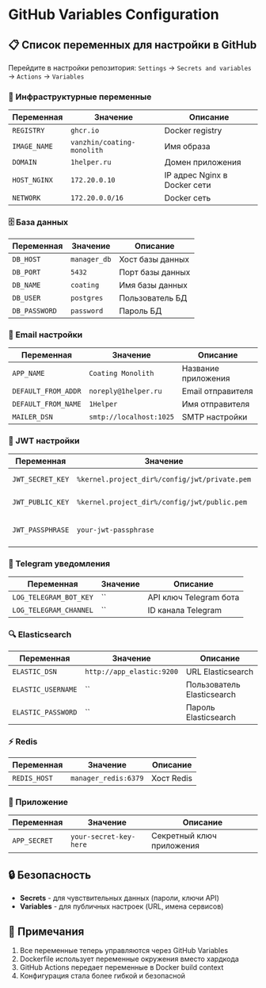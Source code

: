 # GitHub Variables Configuration

## 📋 Список переменных для настройки в GitHub

Перейдите в настройки репозитория: `Settings` → `Secrets and variables` → `Actions` → `Variables`

### 🔧 Инфраструктурные переменные
| Переменная | Значение | Описание |
|------------|----------|----------|
| `REGISTRY` | `ghcr.io` | Docker registry |
| `IMAGE_NAME` | `vanzhin/coating-monolith` | Имя образа |
| `DOMAIN` | `1helper.ru` | Домен приложения |
| `HOST_NGINX` | `172.20.0.10` | IP адрес Nginx в Docker сети |
| `NETWORK` | `172.20.0.0/16` | Docker сеть |

### 🗄️ База данных
| Переменная | Значение | Описание |
|------------|----------|----------|
| `DB_HOST` | `manager_db` | Хост базы данных |
| `DB_PORT` | `5432` | Порт базы данных |
| `DB_NAME` | `coating` | Имя базы данных |
| `DB_USER` | `postgres` | Пользователь БД |
| `DB_PASSWORD` | `password` | Пароль БД |

### 📧 Email настройки
| Переменная | Значение | Описание |
|------------|----------|----------|
| `APP_NAME` | `Coating Monolith` | Название приложения |
| `DEFAULT_FROM_ADDR` | `noreply@1helper.ru` | Email отправителя |
| `DEFAULT_FROM_NAME` | `1Helper` | Имя отправителя |
| `MAILER_DSN` | `smtp://localhost:1025` | SMTP настройки |

### 🔐 JWT настройки
| Переменная | Значение | Описание |
|------------|----------|----------|
| `JWT_SECRET_KEY` | `%kernel.project_dir%/config/jwt/private.pem` | Приватный ключ JWT |
| `JWT_PUBLIC_KEY` | `%kernel.project_dir%/config/jwt/public.pem` | Публичный ключ JWT |
| `JWT_PASSPHRASE` | `your-jwt-passphrase` | Пароль для JWT ключей |

### 📱 Telegram уведомления
| Переменная | Значение | Описание |
|------------|----------|----------|
| `LOG_TELEGRAM_BOT_KEY` | `` | API ключ Telegram бота |
| `LOG_TELEGRAM_CHANNEL` | `` | ID канала Telegram |

### 🔍 Elasticsearch
| Переменная | Значение | Описание |
|------------|----------|----------|
| `ELASTIC_DSN` | `http://app_elastic:9200` | URL Elasticsearch |
| `ELASTIC_USERNAME` | `` | Пользователь Elasticsearch |
| `ELASTIC_PASSWORD` | `` | Пароль Elasticsearch |

### ⚡ Redis
| Переменная | Значение | Описание |
|------------|----------|----------|
| `REDIS_HOST` | `manager_redis:6379` | Хост Redis |

### 🔑 Приложение
| Переменная | Значение | Описание |
|------------|----------|----------|
| `APP_SECRET` | `your-secret-key-here` | Секретный ключ приложения |

## 🔒 Безопасность

- **Secrets** - для чувствительных данных (пароли, ключи API)
- **Variables** - для публичных настроек (URL, имена сервисов)

## 📝 Примечания

1. Все переменные теперь управляются через GitHub Variables
2. Dockerfile использует переменные окружения вместо хардкода
3. GitHub Actions передает переменные в Docker build context
4. Конфигурация стала более гибкой и безопасной
